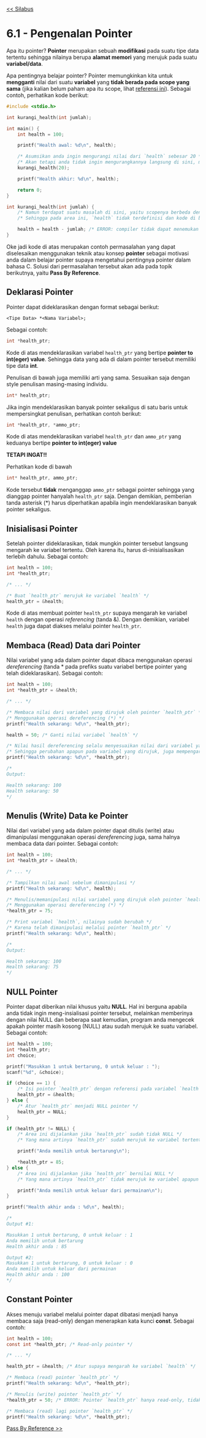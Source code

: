 [<< Silabus](../silabus.md)

# 6.1 - Pengenalan Pointer

Apa itu pointer? **Pointer** merupakan sebuah **modifikasi** pada suatu tipe data tertentu sehingga nilainya berupa **alamat memori** yang merujuk pada suatu **variabel/data**.

Apa pentingnya belajar pointer? Pointer memungkinkan kita untuk **mengganti** nilai dari suatu **variabel** yang **tidak berada pada scope yang sama** (jika kalian belum paham apa itu scope, lihat [referensi ini](../Bab4-CFunction/3-Scope.md)). Sebagai contoh, perhatikan kode berikut:

```c
#include <stdio.h>

int kurangi_health(int jumlah);

int main() {
    int health = 100;

    printf("Health awal: %d\n", health);

    /* Asumsikan anda ingin mengurangi nilai dari `health` sebesar 20 */
    /* Akan tetapi anda tidak ingin mengurangkannya langsung di sini, melainkan melalui suatu function */
    kurangi_health(20);

    printf("Health akhir: %d\n", health);

    return 0;
}

int kurangi_health(int jumlah) {
    /* Namun terdapat suatu masalah di sini, yaitu scopenya berbeda dengan main() */
    /* Sehingga pada area ini, `health` tidak terdefinisi dan kode di bawah akan memproduksi error */

    health = health - jumlah; /* ERROR: compiler tidak dapat menemukan variabel `health` */
}
```

Oke jadi kode di atas merupakan contoh permasalahan yang dapat diselesaikan menggunakan teknik atau konsep **pointer** sebagai motivasi anda dalam belajar pointer supaya mengetahui pentingnya pointer dalam bahasa C. Solusi dari permasalahan tersebut akan ada pada topik berikutnya, yaitu **Pass By Reference**.

## Deklarasi Pointer

Pointer dapat dideklarasikan dengan format sebagai berikut:
```
<Tipe Data> *<Nama Variabel>;
```

Sebagai contoh:
```c
int *health_ptr;
```
Kode di atas mendeklarasikan variabel `health_ptr` yang bertipe **pointer to int(eger) value**. Sehingga data yang ada di dalam pointer tersebut memiliki tipe data **int**.

Penulisan di bawah juga memiliki arti yang sama. Sesuaikan saja dengan style penulisan masing-masing individu.
```c
int* health_ptr;
```

Jika ingin mendeklarasikan banyak pointer sekaligus di satu baris untuk mempersingkat penulisan, perhatikan contoh berikut:
```c
int *health_ptr, *ammo_ptr;
```
Kode di atas mendeklarasikan variabel `health_ptr` dan `ammo_ptr` yang keduanya bertipe **pointer to int(eger) value**

**TETAPI INGAT!!**

Perhatikan kode di bawah
```c
int* health_ptr, ammo_ptr;
```
Kode tersebut **tidak** menganggap `ammo_ptr` sebagai pointer sehingga yang dianggap pointer hanyalah `health_ptr` saja. Dengan demikian, pemberian tanda asterisk (*) harus diperhatikan apabila ingin mendeklarasikan banyak pointer sekaligus.

## Inisialisasi Pointer

Setelah pointer dideklarasikan, tidak mungkin pointer tersebut langsung mengarah ke variabel tertentu. Oleh karena itu, harus di-inisialisasikan terlebih dahulu. Sebagai contoh:
```c
int health = 100;
int *health_ptr;

/* ... */

/* Buat `health_ptr` merujuk ke variabel `health` */
health_ptr = &health;
```
Kode di atas membuat pointer `health_ptr` supaya mengarah ke variabel `health` dengan operasi _referencing_ (tanda &). Dengan demikian, variabel `health` juga dapat diakses melalui pointer `health_ptr`.


## Membaca (Read) Data dari Pointer

Nilai variabel yang ada dalam pointer dapat dibaca menggunakan operasi _dereferencing_ (tanda * pada prefiks suatu variabel bertipe pointer yang telah dideklarasikan). Sebagai contoh:
```c
int health = 100;
int *health_ptr = &health;

/* ... */

/* Membaca nilai dari variabel yang dirujuk oleh pointer `health_ptr` */
/* Menggunakan operasi dereferencing (*) */
printf("Health sekarang: %d\n", *health_ptr);

health = 50; /* Ganti nilai variabel `health` */

/* Nilai hasil dereferencing selalu menyesuaikan nilai dari variabel yang dirujuknya */
/* Sehingga perubahan apapun pada variabel yang dirujuk, juga mempengaruhi hasil dereferencingnya */
printf("Health sekarang: %d\n", *health_ptr);

/*
Output:

Health sekarang: 100
Health sekarang: 50
*/
```

## Menulis (Write) Data ke Pointer

Nilai dari variabel yang ada dalam pointer dapat ditulis (write) atau dimanipulasi menggunakan operasi _dereferencing_ juga, sama halnya membaca data dari pointer. Sebagai contoh:
```c
int health = 100;
int *health_ptr = &health;

/* ... */

/* Tampilkan nilai awal sebelum dimanipulasi */
printf("Health sekarang: %d\n", health);

/* Menulis/memanipulasi nilai variabel yang dirujuk oleh pointer `health_ptr` */
/* Menggunakan operasi dereferencing (*) */
*health_ptr = 75;

/* Print variabel `health`, nilainya sudah berubah */
/* Karena telah dimanipulasi melalui pointer `health_ptr` */
printf("Health sekarang: %d\n", health);

/*
Output:

Health sekarang: 100
Health sekarang: 75
*/
```

## NULL Pointer

Pointer dapat diberikan nilai khusus yaitu **NULL**. Hal ini berguna apabila anda tidak ingin meng-insialisasi pointer tersebut, melainkan memberinya dengan nilai NULL dan beberapa saat kemudian, program anda mengecek apakah pointer masih kosong (NULL) atau sudah merujuk ke suatu variabel. Sebagai contoh:
```c
int health = 100;
int *health_ptr;
int choice;

printf("Masukkan 1 untuk bertarung, 0 untuk keluar : ");
scanf("%d", &choice);

if (choice == 1) {
    /* Isi pointer `health_ptr` dengan referensi pada variabel `health` */
    health_ptr = &health;
} else {
    /* Atur `health_ptr` menjadi NULL pointer */
    health_ptr = NULL;
}

if (health_ptr != NULL) {
    /* Area ini dijalankan jika `health_ptr` sudah tidak NULL */
    /* Yang mana artinya `health_ptr` sudah merujuk ke variabel tertentu */

    printf("Anda memilih untuk bertarung\n");

    *health_ptr = 85;
} else {
    /* Area ini dijalankan jika `health_ptr` bernilai NULL */
    /* Yang mana artinya `health_ptr` tidak merujuk ke variabel apapun */

    printf("Anda memilih untuk keluar dari permainan\n");
}

printf("Health akhir anda : %d\n", health);

/*
Output #1:

Masukkan 1 untuk bertarung, 0 untuk keluar : 1
Anda memilih untuk bertarung
Health akhir anda : 85

Output #2:
Masukkan 1 untuk bertarung, 0 untuk keluar : 0
Anda memilih untuk keluar dari permainan
Health akhir anda : 100
*/
```

## Constant Pointer

Akses menuju variabel melalui pointer dapat dibatasi menjadi hanya membaca saja (read-only) dengan menerapkan kata kunci **const**. Sebagai contoh:
```c
int health = 100;
const int *health_ptr; /* Read-only pointer */

/* ... */

health_ptr = &health; /* Atur supaya mengarah ke variabel `health` */

/* Membaca (read) pointer `health_ptr` */
printf("Health sekarang: %d\n", *health_ptr);

/* Menulis (write) pointer `health_ptr` */
*health_ptr = 50; /* ERROR: Pointer `health_ptr` hanya read-only, tidak bisa write */

/* Membaca (read) lagi pointer `health_ptr` */
printf("Health sekarang: %d\n", *health_ptr);
```

[Pass By Reference >>](2-PassByRef.md)
